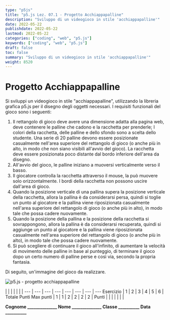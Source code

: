```yaml
---
type: "p5js"
title: "p5.js Lez. 07.1 - Progetto Acchiappapalline"
description: "Sviluppo di un videogioco in stile 'acchiappapalline'"
date: 2022-05-22
publishdate: 2022-05-22
lastmod: 2022-05-22
categories: ["coding", "web", "p5.js"]
keywords: ["coding", "web", "p5.js"]
draft: false
toc: false
summary: "Sviluppo di un videogioco in stile 'acchiappapalline'"
weight: 8520
---
```


# Progetto Acchiappapalline

Si sviluppi un videogioco in stile "acchiappapalline", utilizzando la libreria grafica p5.js per il disegno degli oggetti necessari. I requisiti funzionali del gioco sono i seguenti:

1. Il rettangolo di gioco deve avere una dimensione adatta alla pagina web, deve contenere le palline che cadono e la racchetta per prenderle; I colori della racchetta, delle palline e dello sfondo sono a scelta dello studente. Una serie di 20 palline devono essere posizionate casualmente nell'area superiore del rettangolo di gioco (o anche più in alto, in modo che non siano visibili all'avvio del gioco). La racchetta deve essere posizionata poco distante dal bordo inferiore dell'area da disegno.
2. All'avvio del gioco, le palline iniziano a muoversi verticalmente verso il basso.
3. Il giocatore controlla la racchetta attraverso il mouse, la può muovere solo orizzontalmente. I bordi della racchetta non possono uscire dall'area di gioco.
4. Quando la posizione verticale di una pallina supera la posizione verticale della racchetta, allora la pallina è da considerarsi persa, quindi si toglie un punto al giocatore e la pallina viene riposizionata casualmente nell'area superiore del rettangolo di gioco (o anche più in alto), in modo tale che possa cadere nuovamente.
5. Quando la posizione della pallina e la posizione della racchetta si sovrappongono, allora la pallina è da considerarsi recuperata, quindi si aggiunge un punto al giocatore e la pallina viene riposizionata casualmente nell'area superiore del rettangolo di gioco (o anche più in alto), in modo tale che possa cadere nuovamente.
6. Si può scegliere di continuare il gioco all'infinito, di aumentare la velocità di movimento delle palline in base al punteggio, di terminare il gioco dopo un certo numero di palline perse e così via, secondo la propria fantasia.

Di seguito, un'immagine del gioco da realizzare.

![p5.js - progetto acchiappapalline](/static/coding/web/p5js/colors_and_styles_exe_acchiappapalline_01.png "p5.js - progetto acchiappapalline")

<!-- markdownlint-disable MD009 MD036 -->

 |              |     |     |     |     |     |
---       | --- | --- | --- | --- | --- | --- | ---
Esercizio |  1  |  2  |  3  |  4  |  5  |  6  | Totale Punti
Max punti |  1  |  1  |  2  |  2  |  2  |  2  |
Punti     |     |     |     |     |     |     |

**Cognome ______________ Nome ______________ Classe __________ Data __________**

<!-- markdownlint-enable MD009 MD036 -->
